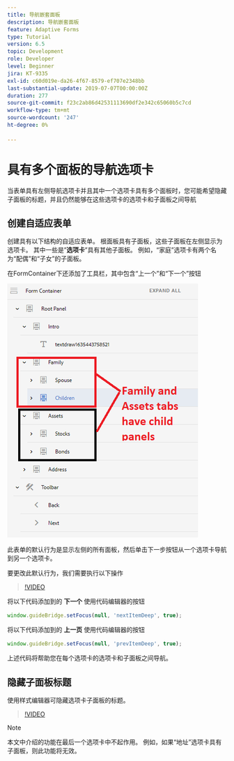 ```yaml
---
title: 导航嵌套面板
description: 导航嵌套面板
feature: Adaptive Forms
type: Tutorial
version: 6.5
topic: Development
role: Developer
level: Beginner
jira: KT-9335
exl-id: c60d019e-da26-4f67-8579-ef707e2348bb
last-substantial-update: 2019-07-07T00:00:00Z
duration: 277
source-git-commit: f23c2ab86d42531113690df2e342c65060b5c7cd
workflow-type: tm+mt
source-wordcount: '247'
ht-degree: 0%

---
```


# 具有多个面板的导航选项卡

当表单具有左侧导航选项卡并且其中一个选项卡具有多个面板时，您可能希望隐藏子面板的标题，并且仍然能够在这些选项卡的选项卡和子面板之间导航

## 创建自适应表单

创建具有以下结构的自适应表单。 根面板具有子面板，这些子面板在左侧显示为选项卡。 其中一些是”**选项卡**”具有其他子面板。 例如，“家庭”选项卡有两个名为“配偶”和“子女”的子面板。

在FormContainer下还添加了工具栏，其中包含“上一个”和“下一个”按钮

![工具栏间距](assets/multiple-panels.png)



此表单的默认行为是显示左侧的所有面板，然后单击下一步按钮从一个选项卡导航到另一个选项卡。

要更改此默认行为，我们需要执行以下操作

>[!VIDEO](https://video.tv.adobe.com/v/338369?quality=12&learn=on)


将以下代码添加到的 **下一个** 使用代码编辑器的按钮

```javascript
window.guideBridge.setFocus(null, 'nextItemDeep', true);
```

将以下代码添加到的 **上一页** 使用代码编辑器的按钮

```javascript
window.guideBridge.setFocus(null, 'prevItemDeep', true);
```

上述代码将帮助您在每个选项卡的选项卡和子面板之间导航。

## 隐藏子面板标题

使用样式编辑器可隐藏选项卡子面板的标题。

>[!VIDEO](https://video.tv.adobe.com/v/338370?quality=12&learn=on)

>[!NOTE]
>
>本文中介绍的功能在最后一个选项卡中不起作用。 例如，如果“地址”选项卡具有子面板，则此功能将无效。
